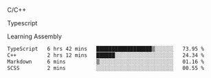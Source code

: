 <p>C/C++</p>
<p> Typescript</p>
<p>Learning Assembly</p>

<!--START_SECTION:waka-->

```txt
TypeScript   6 hrs 42 mins   ██████████████████▒░░░░░░   73.95 %
C++          2 hrs 12 mins   ██████░░░░░░░░░░░░░░░░░░░   24.34 %
Markdown     6 mins          ▒░░░░░░░░░░░░░░░░░░░░░░░░   01.16 %
SCSS         2 mins          ░░░░░░░░░░░░░░░░░░░░░░░░░   00.55 %
```

<!--END_SECTION:waka-->
